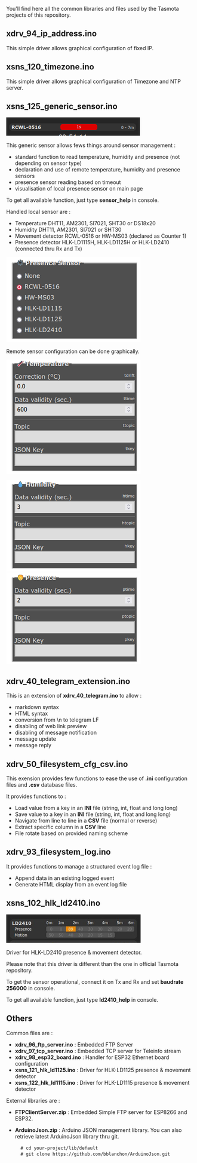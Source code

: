 You'll find here all the common libraries and files used by the Tasmota projects of this repository.

## xdrv_94_ip_address.ino ##

This simple driver allows graphical configuration of fixed IP.

## xsns_120_timezone.ino ##

This simple driver allows graphical configuration of Timezone and NTP server.

## xsns_125_generic_sensor.ino ##

![RCWL0516](./screen/tasmota-sensor-main-pres.png)

This generic sensor allows fews things around sensor management :
  * standard function to read temperature, humidity and presence (not depending on sensor type)
  * declaration and use of remote temperature, humidity and presence sensors
  * presence sensor reading based on timeout
  * visualisation of local presence sensor on main page

To get all available function, just type **sensor_help** in console.

Handled local sensor are :
  * Temperature DHT11, AM2301, SI7021, SHT30 or DS18x20
  * Humidity DHT11, AM2301, SI7021 or SHT30
  * Movement detector RCWL-0516 or HW-MS03 (declared as Counter 1)
  * Presence detector HLK-LD1115H, HLK-LD1125H or HLK-LD2410 (connected thru Rx and Tx)

![Config](./screen/tasmota-sensor-config-local.png)

Remote sensor configuration can be done graphically.

![Temperature](./screen/tasmota-sensor-config-temp.png)

![Humidity](./screen/tasmota-sensor-config-humi.png) ![Presence](./screen/tasmota-sensor-config-pres.png)


## xdrv_40_telegram_extension.ino ##

This is an extension of **xdrv_40_telegram.ino** to allow :
 - markdown syntax
 - HTML syntax
 - conversion from \n to telegram LF
 - disabling of web link preview
 - disabling of message notification
 - message update
 - message reply

## xdrv_50_filesystem_cfg_csv.ino ##

This exension provides few functions to ease the use of **.ini** configuration files and **.csv** database files.

It provides functions to :
  - Load value from a key in an **INI** file (string, int, float and long long)
  - Save value to a key in an **INI** file (string, int, float and long long)
  - Navigate from line to line in a **CSV** file (normal or reverse)
  - Extract specific column in a **CSV** line
  - File rotate based on provided naming scheme 
 
## xdrv_93_filesystem_log.ino ##

It provides functions to manage a structured event log file :
  - Append data in an existing logged event
  - Generate HTML display from an event log file
  
## xsns_102_hlk_ld2410.ino ##

![HLK LD2410](./screen/tasmota-main-hlk-ld2410.jpg)

Driver for HLK-LD2410 presence & movement detector.

Please note that this driver is different than the one in official Tasmota repository.

To get the sensor operational, connect it on Tx and Rx and set **baudrate 256000** in console.

To get all available function, just type **ld2410_help** in console.

## Others ##

Common files are :


  * **xdrv_96_ftp_server.ino** : Embedded FTP Server
  * **xdrv_97_tcp_server.ino** : Embedded TCP server for Teleinfo stream
  * **xdrv_98_esp32_board.ino** : Handler for ESP32 Ethernet board configuration
  * **xsns_121_hlk_ld1125.ino** : Driver for HLK-LD1125 presence & movement detector
  * **xsns_122_hlk_ld1115.ino** : Driver for HLK-LD1115 presence & movement detector

External libraries are :

  * **FTPClientServer.zip** : Embedded Simple FTP server for ESP8266 and ESP32.

  * **ArduinoJson.zip** : Arduino JSON management library. You can also retrieve latest ArduinoJson library thru git.

          # cd your-project/lib/default
          # git clone https://github.com/bblanchon/ArduinoJson.git



